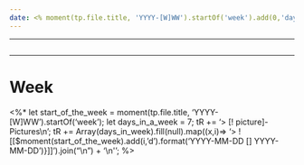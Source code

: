 ```yaml
---
date: <% moment(tp.file.title, 'YYYY-[W]WW').startOf('week').add(0,'days').format('YYYY-MM-DD') %>
---
```

---
```calander-nav
```
---

# Week
<%*
let start_of_the_week = moment(tp.file.title, ‘YYYY-[W]WW’).startOf(‘week’);
let days_in_a_week = 7;
tR += ‘> [! picture]- Pictures\n’;
tR += Array(days_in_week).fill(null).map((x,i)=> ‘> ![[$moment(start_of_the_week).add(i,’d’).format(‘YYYY-MM-DD [] YYYY-MM-DD’)}]]’).join(“\n”) + ‘\n'’;
%>